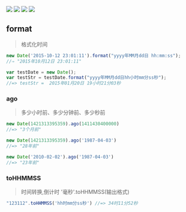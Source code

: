 [![](https://img.shields.io/github/issues/jaywcjlove/date.js.svg)](https://github.com/jaywcjlove/date.js/issues) [![](https://img.shields.io/github/forks/jaywcjlove/date.js.svg)](https://github.com/jaywcjlove/date.js/network) [![](https://img.shields.io/github/stars/jaywcjlove/date.js.svg)](https://github.com/jaywcjlove/date.js/stargazers) [![](https://img.shields.io/github/release/jaywcjlove/date.js.svg)](https://github.com/jaywcjlove/date.js/releases)

## format
> 格式化时间

```js
new Date('2015-10-12 23:01:11').format("yyyy年MM月dd日 hh:mm:ss");
//⇒ "2015年10月12日 23:01:11"

var testDate = new Date(); 
var testStr = testDate.format("yyyy年MM月dd日hh小时mm分ss秒"); 
//=> testStr =  2015年01月20日 19小时21分03秒
```


### ago
> 多少小时前、多少分钟前、多少秒前

```js
new Date(1421313395359).ago(1411430400000)
//=> "3个月前"

new Date(1421313395359).ago('1987-04-03')
//=> "28年前"

new Date('2010-02-02').ago('1987-04-03')
//=> "23年前"
```

### toHHMMSS
> 时间转换,倒计时  '毫秒'.toHHMMSS(输出格式)

```js
"123112".toHHMMSS('hh时mm分ss秒') //=> 34时11分52秒
```
